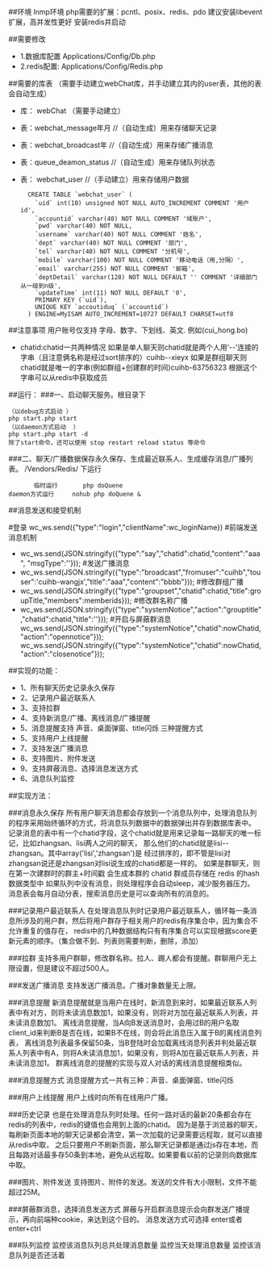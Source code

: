 ##环境
lnmp环境
php需要的扩展：pcntl、posix、redis、pdo
建议安装libevent扩展，高并发性更好
安装redis并启动

##需要修改
- 1.数据库配置 Applications/Config/Db.php
- 2.redis配置: Applications/Config/Redis.php

##需要的库表 
（需要手动建立webChat库，并手动建立其内的user表，其他的表会自动生成）
- 库： webChat （需要手动建立）
- 表：webchat_message年月       //（自动生成）用来存储聊天记录
- 表：webchat_broadcast年       //（自动生成）用来存储广播消息
- 表：queue_deamon_status  //（自动生成）用来存储队列状态
- 表： webchat_user		 //（手动建立）用来存储用户数据

  		CREATE TABLE `webchat_user` (
		  `uid` int(10) unsigned NOT NULL AUTO_INCREMENT COMMENT '用户id',
		  `accountid` varchar(40) NOT NULL COMMENT '域账户',
		  `pwd` varchar(40) NOT NULL,
		  `username` varchar(40) NOT NULL COMMENT '姓名',
		  `dept` varchar(40) NOT NULL COMMENT '部门',
		  `tel` varchar(40) NOT NULL COMMENT '分机号',
		  `mobile` varchar(100) NOT NULL COMMENT '移动电话（用,分隔）',
		  `email` varchar(255) NOT NULL COMMENT '邮箱',
		  `deptDetail` varchar(128) NOT NULL DEFAULT '' COMMENT '详细部门从一级到n级',
		  `updateTime` int(11) NOT NULL DEFAULT '0',
		  PRIMARY KEY (`uid`),
		  UNIQUE KEY `accoutiduq` (`accountid`)
		) ENGINE=MyISAM AUTO_INCREMENT=10727 DEFAULT CHARSET=utf8


##注意事项
用户账号仅支持 字母、数字、下划线、英文.  例如(cui_hong.bo)
- chatid:chatid一共两种情况
	       如果是单人聊天则chatid就是两个人用‘--’连接的字串（且注意俩名称是经过sort排序的）cuihb--xieyx
	       如果是群组聊天则chatid就是唯一的字串(例如群组+创建群的时间)cuihb-63756323 根据这个字串可以从redis中获取成员

##运行：
###一、启动聊天服务。根目录下

	（以debug方式启动 ） 
	php start.php start
	（以daemon方式启动  ）
	php start.php start -d
	除了start命令，还可以使用 stop restart reload status 等命令
	
###二、聊天/广播数据保存永久保存、生成最近联系人、生成缓存消息/广播列表。
	/Vendors/Redis/ 下运行

           临时运行    	  php doQuene 
	daemon方式运行     nohub php doQuene &


##消息发送和接受机制
 
#登录
	wc_ws.send({"type":"login","clientName":wc_loginName})
#前端发送消息机制
- wc_ws.send(JSON.stringify({"type":"say","chatid":chatid,"content":"aaa", "msgType":''}));
#发送广播消息
-	wc_ws.send(JSON.stringify({"type":"broadcast","fromuser":"cuihb","touser":'cuihb-wangjx',"title":"aaa","content":"bbbb"}));
#修改群组广播
-	wc_ws.send(JSON.stringify({"type":"groupset","chatid":chatid,"title":groupTitle,"members":memberids}));
#修改群名称广播
-	wc_ws.send(JSON.stringify({"type":"systemNotice","action":"grouptitle","chatid":chatid,"title":''}));
#开启与屏蔽群消息
	wc_ws.send(JSON.stringify({"type":"systemNotice","chatid":nowChatid,"action":"opennotice"}));
	wc_ws.send(JSON.stringify({"type":"systemNotice","chatid":nowChatid,"action":"closenotice"}));


##实现的功能：
- 1、所有聊天历史记录永久保存
- 2、记录用户最近联系人
- 3、支持拉群
- 4、支持新消息/广播、离线消息/广播提醒
- 5、消息提醒支持 声音、桌面弹窗、title闪烁 三种提醒方式
- 5、支持用户上线提醒
- 7、支持发送广播消息
- 8、支持图片、附件发送
- 9、支持屏蔽消息、选择消息发送方式
- 6、消息队列监控

##实现方法：

###消息永久保存
 所有用户聊天消息都会存放到一个消息队列中，处理消息队列的程序采用始终循环的方式，将消息队列数据中的数据弹出并存到数据库表中。
 记录消息的表中有一个chatid字段，这个chatid就是用来记录每一路聊天的唯一标记，比如zhangsan、lisi两人之间的聊天，
 那么他们的chatid就是lisi--zhangsan。其中array('lisi','zhangsan')是
 经过排序的，即不管是lisi对zhangsan说还是zhangsan对lisi说生成的chatid都是一样的。
 如果是群聊天，则在第一次建群时的群主+时间戳 会生成本群的 chatid 群成员存储在 redis 的hash数据类型中
 如果队列中没有消息，则处理程序会自动sleep，减少服务器压力。
 消息表会每月自动分表，搜索消息历史是可以查询所有的消息的。

  
###记录用户最近联系人
 在处理消息队列时记录用户最近联系人，循环每一条消息所涉及的用户群，然后将用户群存于相关用户的redis有序集合中，因为集合不允许重复的值存在，
redis中的几种数据结构只有有序集合可以实现根据score更新元素的顺序。（集合做不到、列表则需要判断，删除，添加）

###拉群
支持多用户群聊，修改群名称。拉人、踢人都会有提醒。群聊用户无上限设置，但是建议不超过500人。

###发送广播消息
支持发送广播消息。广播对象数量无上限。

###消息提醒
新消息提醒就是当用户在线时，新消息到来时，如果最近联系人列表中有对方，则将未读消息数加1，如果没有，则将对方加在最近联系人列表，并未读消息数加1。
离线消息提醒，当A向B发送消息时，会用过B的用户名取client_id来判断B是否在线，如果B不在线，则会将此消息压入属于B的离线消息列表，
离线消息列表最多保留50条，当B登陆时会加载离线消息列表并判处最近联系人列表中有A，则将A未读消息加1，如果没有，则将A加在最近联系人列表，并未读消息加1。
群离线消息的提醒的实现与双人对话的离线消息提醒相类似。

###消息提醒方式
消息提醒方式一共有三种：声音、桌面弹窗、title闪烁

###用户上线提醒
 用户上线时向所有在线用户广播。

###历史记录
 也是在处理消息队列时处理。任何一路对话的最新20条都会存在redis的列表中，redis的键值也会用到上面的chatid。
 因为是基于浏览器的聊天，每刷新页面本地的聊天记录都会清空，第一次加载的记录需要远程取，就可以直接从redis中取，
 之后只要用户不刷新页面，那么聊天记录都是通过js存在本地，而且每路对话最多存50条到本地，避免从远程取。如果要看以前的记录则向数据库中取。
 
###图片、附件发送
支持图片、附件的发送。发送的文件有大小限制，文件不能超过25M。

###屏蔽群消息，选择消息发送方式
屏蔽与开启群消息提示会向群发送广播提示，再向前端种cookie，来达到这个目的。
消息发送方式可选择 enter或者enter+ctrl

###队列监控
 监控该消息队列总共处理消息数量
 监控当天处理消息数量
 监控该消息队列是否还活着
